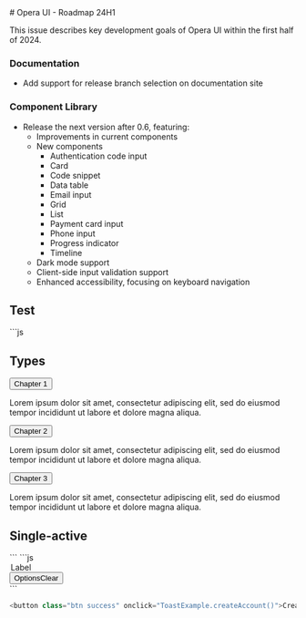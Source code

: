 <div markdown class="px-6 py-3">
# Opera UI - Roadmap 24H1

This issue describes key development goals of Opera UI within the first half of 2024.


### Documentation

- Add support for release branch selection on documentation site

### Component Library

- Release the next version after 0.6, featuring:
	- Improvements in current components
	- New components
		- Authentication code input
		- Card
		- Code snippet
		- Data table
		- Email input
		- Grid
		- List
		- Payment card input
		- Phone input
		- Progress indicator
		- Timeline
	- Dark mode support
	- Client-side input validation support
	- Enhanced accessibility, focusing on keyboard navigation

## Test
</div>
```js
<div id='abc' data-heading="Types">
  <div class="px-6 py-3">
    <h2 class="text-heading-03 text-gray-900">Types</h2>
  </div>  
  <div class="mb-6 flex flex-col gap-4 px-6">
    <div class="flex min-h-[3.625rem] flex-wrap rounded-2xl border border-gray-200">
      <div data-demo-pane="auto" class="flex w-3/5 flex-wrap gap-2 rounded-tl-2xl bg-gray-50 p-4">
        <div data-accordion="single-active" class="accordion">
          <div class="accordion-item">
            <button type="button" class="accordion-item-btn icon-right">
              <span class="accordion-item-btn-text">Chapter 1</span>
            </button>
            <div class="accordion-item-content hidden">           
              <p>
                Lorem ipsum dolor sit amet, consectetur adipiscing elit, sed do eiusmod tempor incididunt ut
                labore et dolore magna aliqua.
              </p>
            </div>
          </div>
          <div class="accordion-item">
            <button type="button" class="accordion-item-btn icon-right">
              <span class="accordion-item-btn-text">Chapter 2</span>
            </button>
            <div class="accordion-item-content hidden">
              <p>
                Lorem ipsum dolor sit amet, consectetur adipiscing elit, sed do eiusmod tempor incididunt ut
                labore et dolore magna aliqua.
              </p>
            </div>
          </div>
          <div class="accordion-item">
            <button type="button" class="accordion-item-btn icon-right">
              <span class="accordion-item-btn-text">Chapter 3</span>
            </button>
            <div class="accordion-item-content hidden">
              <p>
                Lorem ipsum dolor sit amet, consectetur adipiscing elit, sed do eiusmod tempor incididunt ut
                labore et dolore magna aliqua.
              </p>
            </div>
          </div>
        </div>
      </div>
      <div data-info-pane>
        <h2 class="text-heading-01">Single-active</h2>
      </div>
    </div>
  </div>
</div>
```
```js
  <legend class="text-label-02 text-gray-700">Label</legend>
  <div data-dropdown="multi-select" class="relative">
    <button type="button" class="dropdown-btn">
      <span class="dropdown-btn-text">Options</span><span class="dropdown-clear-btn hidden">Clear</span>
      <span class="dropdown-btn-icon"><i class="far fa-chevron-down"></i></span>
    </button>
    <div hidden="" class="dropdown-menu" role="menu" tabindex="-1">
      <button type="button" class="menu-item" role="menuitem">
        <img src="https://flagsapi.com/VN/flat/64.png">
        <span class="menu-item-text">Vietnam</span>
      <span class="selected-icon"><i class="far fa-check"></i></span></button>
      <button type="button" class="menu-item" role="menuitem">
        <img src="https://flagsapi.com/US/flat/64.png">
        <span class="menu-item-text">United States of America</span>
      <span class="selected-icon"><i class="far fa-check"></i></span></button>
      <button type="button" class="menu-item" role="menuitem">
        <img src="https://flagsapi.com/CA/flat/64.png">
        <span class="menu-item-text">Canada</span>
      <span class="selected-icon"><i class="far fa-check"></i></span></button>
      <button type="button" class="menu-item" role="menuitem">
        <img src="https://flagsapi.com/AU/flat/64.png">
        <span class="menu-item-text">Australia</span>
      <span class="selected-icon"><i class="far fa-check"></i></span></button>
      <button type="button" class="menu-item" role="menuitem">
        <img src="https://flagsapi.com/GB/flat/64.png">
        <span class="menu-item-text">Great Britain</span>
      <span class="selected-icon"><i class="far fa-check"></i></span></button>
    </div>
  </div>
</div>
```

```js
<button class="btn success" onclick="ToastExample.createAccount()">Create account</button>
```